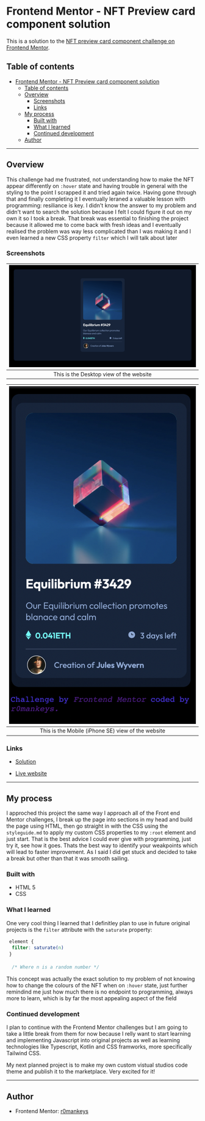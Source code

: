 
# Frontend Mentor - NFT Preview card component solution 

This is a solution to the [NFT preview card component challenge on Frontend Mentor](https://www.frontendmentor.io/challenges/nft-preview-card-component-SbdUL_w0U). 

## Table of contents
- [Frontend Mentor - NFT Preview card component solution](#frontend-mentor---nft-preview-card-component-solution)
  - [Table of contents](#table-of-contents)
  - [Overview](#overview)
    - [Screenshots](#screenshots)
    - [Links](#links)
  - [My process](#my-process)
    - [Built with](#built-with)
    - [What I learned](#what-i-learned)
    - [Continued development](#continued-development)
  - [Author](#author)

--- 

## Overview

This challenge had me frustrated, not understanding how to make the NFT appear differently on `:hover` state and having trouble in general with the styling to the point I scrapped it and tried again twice. Having gone through that and finally completing it I eventually leraned a valuable lesson with programming: resiliance is key. I didn't know the answer to my problem and didn't want to search the solution because I felt I could figure it out on my own it so I took a break. That break was essential to finishing the project because it allowed me to come back with fresh ideas and I eventually realised the problem was way less complicated than I was making it and I even learned a new CSS property `filter` which I will talk about later

### Screenshots

|![Desktop-view](images/Desktop-view.png)|
|:--:|
|This is the Desktop view of the website|

|![Mobile-view](images/Mobile-view.png)|
|:--:|
|This is the Mobile (iPhone SE) view of the website|

### Links 

- [Solution](https://www.frontendmentor.io/solutions/ntf-preview-card-component-p_qDeWDRvt)

- [Live website](https://r0k-fem-challenge-3.vercel.app/)

---

## My process 

I approched this project the same way I approach all of the Front end Mentor challenges, I break up the page into sections in my head and build the page using HTML, then go straight in with the CSS using the `styleguide.md` to apply my custom CSS properties to my `:root` element and just start. That is the best advice I could ever give with programming, just try it, see how it goes. Thats the best way to identify your weakpoints which will lead to faster improvement. As I said I did get stuck and decided to take a break but other than that it was smooth sailing.

### Built with 

- HTML 5
- CSS

### What I learned 

One very cool thing I learned that I definitley plan to use in future original projects is the `filter` attribute with the `saturate` property: 

```css
 element {
  filter: saturate(n)
 }

  /* Where n is a random number */
```

This concept was actually the exact solution to my problem of not knowing how to change the colours of the NFT when on `:hover` state, just further remindind me just how much there is no endpoint to programming, always more to learn, which is by far the most appealing aspect of the field

### Continued development 

I plan to continue with the Frontend Mentor challenges but I am going to take a little break from them for now because I relly want to start learning and implementing Javascript into original projects as well as learning technologies like Typescript, Kotlin and CSS framworks, more specifically Tailwind CSS. 

My next planned project is to make my own custom vistual studios code theme and publish it to the marketplace. Very excited for it! 

---

## Author

- Frontend Mentor: [r0mankeys](https://www.frontendmentor.io/home)





